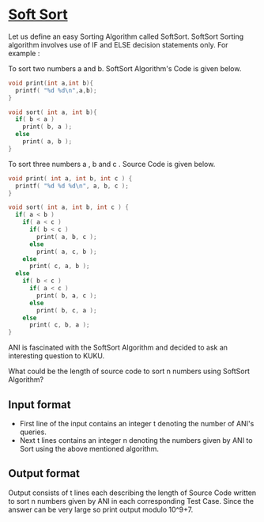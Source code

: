 # [Soft Sort][link]

Let us define an easy Sorting Algorithm called SoftSort. SoftSort Sorting algorithm involves use of IF and ELSE decision statements only. For example :

To sort two numbers a and b. SoftSort Algorithm's Code is given below.

```c++
void print(int a,int b){
  printf( "%d %d\n",a,b);
}

void sort( int a, int b){
  if( b < a )
    print( b, a );
  else
    print( a, b );
}
```

To sort three numbers a , b and c . Source Code is given below.

```c++
void print( int a, int b, int c ) {
  printf( "%d %d %d\n", a, b, c );
}

void sort( int a, int b, int c ) {
  if( a < b )
    if( a < c )
      if( b < c )
        print( a, b, c );
      else
        print( a, c, b );
    else
      print( c, a, b );
  else
    if( b < c )
      if( a < c )
        print( b, a, c );
      else
        print( b, c, a );
    else
      print( c, b, a );
}
```

ANI is fascinated with the SoftSort Algorithm and decided to ask an interesting question to KUKU.

What could be the length of source code to sort n numbers using SoftSort Algorithm?

## Input format

- First line of the input contains an integer t denoting the number of ANI's queries.
- Next t lines contains an integer n denoting the numbers given by ANI to Sort using the above mentioned algorithm.

## Output format

Output consists of t lines each describing the length of Source Code written to sort n numbers given by ANI in each corresponding Test Case. Since the answer can be very large so print output modulo 10^9+7.

[link]: https://www.hackerearth.com/practice/basic-programming/implementation/basics-of-implementation/practice-problems/algorithm/softsort-7/
